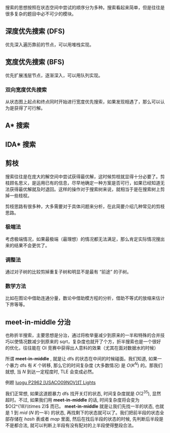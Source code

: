 搜索的思想按照在状态空间中尝试的顺序分为多种。搜索看起来简单，但是往往是很多复杂的题目中必不可少的模块。

## 深度优先搜索 (DFS)

优先深入遍历靠前的节点，可以用堆栈实现。

## 宽度优先搜索 (BFS)

优先扩展浅层节点，逐渐深入，可以用队列实现。

### 双向宽度优先搜索

从状态图上起点和终点同时开始进行宽度优先搜索，如果发现相遇了，那么可以认为是获得了可行解。

## A\* 搜索

## IDA\* 搜索

## 剪枝

搜索往往是在庞大的解空间中尝试获得最优解，这时候剪枝就显得十分必要了。剪枝顾名思义，是运用已有的信息，尽早地确定一种方案是否可行，如果已经知道无法获得最优解就及时退回。这样的操作对于搜索树来说，就相当于是在搜索树上剪掉一些枝杈。

剪枝思路有很多种，大多需要对于具体问题来分析，在此简要介绍几种常见的剪枝思路。

### 极端法

考虑极端情况，如果最极端（最理想）的情况都无法满足，那么肯定实际情况搜出来的结果不会更优了。

### 调整法

通过对子树的比较剪掉重复子树和明显不是最有 “前途” 的子树。

### 数学方法

比如在图论中借助连通分量，数论中借助模方程的分析，借助不等式的放缩来估计下界等等。

## meet-in-middle 分治

也称折半搜索，主要思想是分治，通过将枚举量减少到原来的一半和特殊的合并技巧以使情况数减少到原来的 sqrt，复杂度也就开了个方，折半搜索也是一个很好的优化，往往能在 OI 竞赛中获得出人意料的效果（尤其在面对数据水的时候）

所谓 **meet-in-middle** , 就是让 dfs 的状态在中间的时候碰面。我们知道, 如果一个暴力 dfs 有 $K$ 个转移, 那么它的时间复杂度 (大多数情况) 是 $O(K^N)$ 的。那我们就想, 当 $N$ 到达一定程度时, TLE 会变成必然。

例题 [luogu P2962 \[USACO09NOV\]灯 Lights](https://www.luogu.org/problemnew/show/P2962)

我们正常想, 如果这道题暴力 dfs 找开关灯的状态, 时间复杂度就是 $O(2^{35})$, 显然超时。不过, 如果我们用 **meet-in-middle** 的话, 时间复杂度将会变为 $O(2^{18}\\times 2)$ 而已。
 **meet-in-middle** 就是让我们先找一半的状态, 也就是 $1$ 到 $mid$ ($N$ 的一半) 的状态, 再找剩下的状态就可以了。我们把前半段的状态全部存储在 $hash$ 表或者 $map$ 里面, 然后在找后半段的状态的时候, 先判断后半段是不是都合法, 就可以判断上半段有没有配对的上半段使得整段合法。
